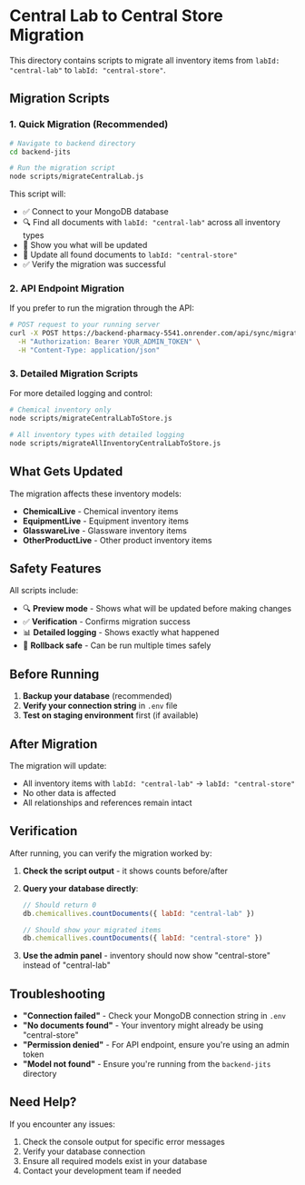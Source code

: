 # Central Lab to Central Store Migration

This directory contains scripts to migrate all inventory items from `labId: "central-lab"` to `labId: "central-store"`.

## Migration Scripts

### 1. Quick Migration (Recommended)
```bash
# Navigate to backend directory
cd backend-jits

# Run the migration script
node scripts/migrateCentralLab.js
```

This script will:
- ✅ Connect to your MongoDB database
- 🔍 Find all documents with `labId: "central-lab"` across all inventory types
- 📝 Show you what will be updated
- 🔄 Update all found documents to `labId: "central-store"`
- ✅ Verify the migration was successful

### 2. API Endpoint Migration
If you prefer to run the migration through the API:

```bash
# POST request to your running server
curl -X POST https://backend-pharmacy-5541.onrender.com/api/sync/migrate-central-lab-to-store \
  -H "Authorization: Bearer YOUR_ADMIN_TOKEN" \
  -H "Content-Type: application/json"
```

### 3. Detailed Migration Scripts
For more detailed logging and control:

```bash
# Chemical inventory only
node scripts/migrateCentralLabToStore.js

# All inventory types with detailed logging
node scripts/migrateAllInventoryCentralLabToStore.js
```

## What Gets Updated

The migration affects these inventory models:
- **ChemicalLive** - Chemical inventory items
- **EquipmentLive** - Equipment inventory items  
- **GlasswareLive** - Glassware inventory items
- **OtherProductLive** - Other product inventory items

## Safety Features

All scripts include:
- 🔍 **Preview mode** - Shows what will be updated before making changes
- ✅ **Verification** - Confirms migration success
- 📊 **Detailed logging** - Shows exactly what happened
- 🔄 **Rollback safe** - Can be run multiple times safely

## Before Running

1. **Backup your database** (recommended)
2. **Verify your connection string** in `.env` file
3. **Test on staging environment** first (if available)

## After Migration

The migration will update:
- All inventory items with `labId: "central-lab"` → `labId: "central-store"`
- No other data is affected
- All relationships and references remain intact

## Verification

After running, you can verify the migration worked by:

1. **Check the script output** - it shows counts before/after
2. **Query your database directly**:
   ```javascript
   // Should return 0
   db.chemicallives.countDocuments({ labId: "central-lab" })
   
   // Should show your migrated items
   db.chemicallives.countDocuments({ labId: "central-store" })
   ```

3. **Use the admin panel** - inventory should now show "central-store" instead of "central-lab"

## Troubleshooting

- **"Connection failed"** - Check your MongoDB connection string in `.env`
- **"No documents found"** - Your inventory might already be using "central-store"
- **"Permission denied"** - For API endpoint, ensure you're using an admin token
- **"Model not found"** - Ensure you're running from the `backend-jits` directory

## Need Help?

If you encounter any issues:
1. Check the console output for specific error messages
2. Verify your database connection
3. Ensure all required models exist in your database
4. Contact your development team if needed
